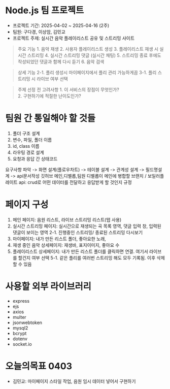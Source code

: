 # Node.js 팀 프로젝트
- 프로젝트 기간: 2025-04-02 ~ 2025-04-16 (2주)
- 팀원: 구다경, 이상암, 김민교
- 프로젝트 주제: 실시간 음악 플레이리스트 공유 및 스트리밍 사이트

> 주요 기능
    1. 음악 재생
    2. 사용자 플레이리스트 생성
    3. 플레이리스트 재생 시 실시간 스트리밍
    4. 실시간 스트리밍 댓글 (실시간 채팅)
    5. 스트리밍 종료 후에도 작성되었던 댓글과 함께 다시 듣기
    6. 음악 검색 

> 상세 기능
    2-1. 플리 생성시 마이페이지에서 플리 관리 가능하게끔 
    3-1. 플리 스트리밍 시 라이브 여부 선택 

> 주제 선정 전 고려사항 
    1. 이 서비스의 장점이 무엇인가?  
    2. 구현하기에 적절한 난이도인가?



# 팀원 간 통일해야 할 것들
1. 폴더 구조 설계
2. 변수, 파일, 폴더 이름 
3. id, class 이름
4. 라우팅 경로 설계
5. 요청과 응답 간 상태코드



요구사항 파악 -> 화면 설계(플로우차트) -> 테이블 설계 -> 관계성 설계 -> 필드명설계 -> api문서작성 
깃허브 메인,디벨롭,팀원   디벨롭이 메인에 병합할 브랜치 / 보일러플레이트 
api: crud로 어떤 데이터를 전달하고 응답받게 할 것인지 규정 

# 페이지 구성
1. 메인 페이지: 음원 리스트, 라이브 스트리밍 리스트(탭 사용)
2. 실시간 스트리밍 페이지: 실시간으로 재생되는 곡 목록 영역, 댓글 입력 창, 입력된 댓글이 보이는 영역
    2-1. 진행중인 스트리밍/ 종료된 스트리밍 다시보기
3. 마이페이지: 내가 만든 리스트 폴더, 좋아요한 노래, 
4. 재생 중인 음악 상세페이지: 재생바, 표지이미지, 좋아요 수
5. 플레이리스트 상세페이지: 내가 만든 리스트 폴더를 클릭하면 연결. 여기서 라이브를 할건지 여부 선택
    5-1. 같은 플리를 여러번 스트리밍 해도 모두 기록됨. 이후 삭제할 수 있음

# 사용할 외부 라이브러리
- express
- ejs
- axios
- multer
- jsonwebtoken
- mysql2
- bcrypt
- dotenv
- socket.io


# 오늘의목표 0403
- 김민교: 마이페이지 스타일 작업, 음원 임시 데이터 넣어서 구현하기